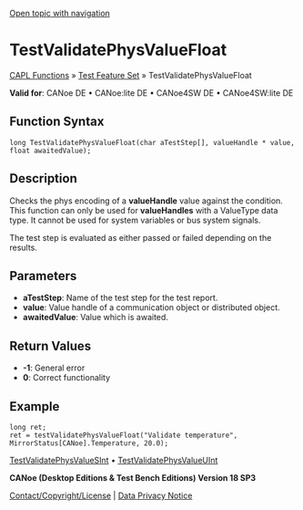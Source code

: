 [Open topic with navigation](../../../../../CANoeDEFamily.htm#Topics/CAPLFunctions/Test/Functions/CAPLfunctionTestValidatePhysValueFloat.md)

# TestValidatePhysValueFloat

[CAPL Functions](../../CAPLfunctions.md) » [Test Feature Set](../CAPLfunctionsTFSOverview.md) » TestValidatePhysValueFloat

**Valid for**: CANoe DE • CANoe:lite DE • CANoe4SW DE • CANoe4SW:lite DE

## Function Syntax

```plaintext
long TestValidatePhysValueFloat(char aTestStep[], valueHandle * value, float awaitedValue);
```

## Description

Checks the phys encoding of a **valueHandle** value against the condition. This function can only be used for **valueHandles** with a ValueType data type. It cannot be used for system variables or bus system signals.

The test step is evaluated as either passed or failed depending on the results.

## Parameters

- **aTestStep**: Name of the test step for the test report.
- **value**: Value handle of a communication object or distributed object.
- **awaitedValue**: Value which is awaited.

## Return Values

- **-1**: General error
- **0**: Correct functionality

## Example

```plaintext
long ret;
ret = testValidatePhysValueFloat("Validate temperature", MirrorStatus[CANoe].Temperature, 20.0);
```

[TestValidatePhysValueSInt](CAPLfunctionTestValidatePhysValueSInt.md) • [TestValidatePhysValueUInt](CAPLfunctionTestValidatePhysValueUInt.md)

**CANoe (Desktop Editions & Test Bench Editions) Version 18 SP3**

[Contact/Copyright/License](../../../Shared/ContactCopyrightLicense.md) | [Data Privacy Notice](https://www.vector.com/int/en/company/get-info/privacy-policy/)
